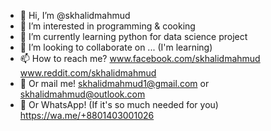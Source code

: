 - 👋 Hi, I’m @skhalidmahmud
- 👀 I’m interested in programming & cooking
- 🌱 I’m currently learning python for data science project
- 💞️ I’m looking to collaborate on ... (I'm learning)
- 📫 How to reach me? www.facebook.com/skhalidmahmud www.reddit.com/skhalidmahmud
- 📨 Or mail me! skhalidmahmud1@gmail.com or skhalidmahmud@outlook.com
- 📨 Or WhatsApp! (If it's so much needed for you) https://wa.me/+8801403001026


<!---
skhalidmahmud/skhalidmahmud is a ✨ special ✨ repository because its `README.md` (this file) appears on your GitHub profile.
You can click the Preview link to take a look at your changes.
--->
